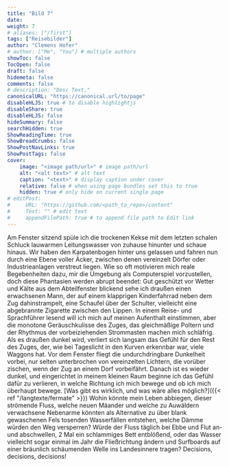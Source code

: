 ```yaml
---
title: "Bild 7"
date: 
weight: 7
# aliases: ["/first"]
tags: ["Reisebilder"]
author: "Clemens Hofer"
# author: ["Me", "You"] # multiple authors
showToc: false
TocOpen: false
draft: false
hidemeta: false
comments: false
# description: "Desc Text."
canonicalURL: "https://canonical.url/to/page"
disableHLJS: true # to disable highlightjs
disableShare: true
disableHLJS: false
hideSummary: false
searchHidden: true
ShowReadingTime: true
ShowBreadCrumbs: false
ShowPostNavLinks: true
ShowPostTags: false
cover:
    image: "<image path/url>" # image path/url
    alt: "<alt text>" # alt text
    caption: "<text>" # display caption under cover
    relative: false # when using page bundles set this to true
    hidden: true # only hide on current single page
# editPost:
#     URL: "https://github.com/<path_to_repo>/content"
#     Text: "" # edit text
#     appendFilePath: true # to append file path to Edit link
---
```


Am Fenster sitzend spüle ich die trockenen Kekse mit dem letzten schalen Schluck lauwarmen Leitungswasser von zuhause hinunter und schaue hinaus. Wir haben den Karpatenbogen hinter uns gelassen und fahren nun durch eine Ebene voller Äcker, zwischen denen vereinzelt Dörfer oder Industrieanlagen verstreut liegen. Wie so oft motivieren mich reale Begebenheiten dazu, mir die Umgebung als Computerspiel vorzustellen, doch diese Phantasien werden abrupt beendet: Gut geschützt vor Wetter und Kälte aus dem Abteilfenster blickend sehe ich draußen einen erwachsenen Mann, der auf einem klapprigen Kinderfahrrad neben dem Zug dahinstrampelt, eine Schaufel über der Schulter, vielleicht eine abgebrannte Zigarette zwischen den Lippen. In einem Reise- und Sprachführer lesend will ich mich auf meinen Aufenthalt einstimmen, aber die monotone Geräuschkulisse des Zuges, das gleichmäßige Poltern und der Rhythmus der vorbeiziehenden Strommasten machen mich schläfrig. Als es draußen dunkel wird, verliert sich langsam das Gefühl für den Rest des Zuges, der, wie bei Tageslicht in den Kurven erkennbar war, viele Waggons hat. Vor dem Fenster fliegt die undurchdringbare Dunkelheit vorbei, nur selten unterbrochen von vereinzelten Lichtern, die vorüber zischen, wenn der Zug an einem Dorf vorbeifährt. Danach ist es wieder dunkel, und eingerichtet in meinem kleinen Raum beginne ich das Gefühl dafür zu verlieren, in welche Richtung ich mich bewege und ob ich mich überhaupt bewege. [Was gibt es wirklich, und was wäre alles möglich?]({{< ref "/langtexte/fermate" >}}) Wohin könnte mein Leben abbiegen, dieser strömende Fluss, welche neuen Mäander und welche zu Auwäldern verwachsene Nebenarme könnten als Alternative zu über blank gewaschenen Fels tosenden Wasserfällen entstehen, welche Dämme würden den Weg versperren? Würde der Fluss täglich bei Ebbe und Flut an- und abschwellen, 2 Mal ein schlammiges Bett entblößend, oder das Wasser vielleicht sogar einmal im Jahr die Fließrichtung ändern und Surfboards auf einer bräunlich schäumenden Welle ins Landesinnere tragen? Decisions, decisions, decisions! 
